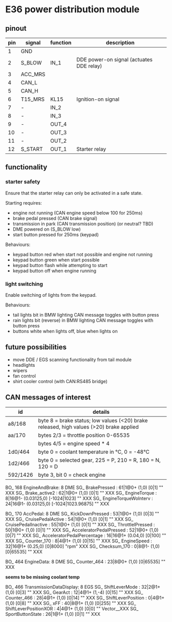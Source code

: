 # E36 power distribution module

## pinout

| pin | signal  | function | description
|-----|---------|----------|-------------
| 1   | GND	    |		   |
| 2   | S_BLOW  | IN_1     | DDE power-on signal (actuates DDE relay)
| 3   | ACC_MRS |          |
| 4   | CAN_L   |          |
| 5   | CAN_H   |          |
| 6   | T15_MRS | KL15     | Ignition-on signal
| 7   | -       | IN_2	   |
| 8   | -       | IN_3	   |
| 9   | -       | OUT_4	   |
| 10  | -       | OUT_3	   |
| 11  | -       | OUT_2	   |
| 12  | S_START | OUT_1	   | Starter relay


## functionality

### starter safety

Ensure that the starter relay can only be activated in a safe state.

Starting requires:
 - engine not running (CAN engine speed below 100 for 250ms)
 - brake pedal pressed (CAN brake signal)
 - transmission in park (CAN transmission position) (or neutral? TBD)
 - DME powered on (S_BLOW low)
 - start button pressed for 250ms (keypad)

Behaviours:
 - keypad button red when start not possible and engine not running
 - keypad button green when start possible
 - keypad button flash while attempting to start
 - keypad button off when engine running

### light switching

Enable switching of lights from the keypad.

Behaviours:
 - tail lights bit in BMW lighting CAN message toggles with button press
 - rain lights bit (reverse) in BMW lighting CAN message toggles with button press
 - buttons white when lights off, blue when lights on

## future possibilities

 - move DDE / EGS scanning functionality from tail module
 - headlights
 - wipers
 - fan control
 - shirt cooler control (with CAN:RS485 bridge)

## CAN messages of interest

| id       | details 
|----------|-----------------
| a8/168   | byte 8 = brake status; low values (<20) brake released, high values (>20) brake applied
| aa/170   | bytes 2/3 = throttle position 0-65535
|          | bytes 4/5 = engine speed * 4
| 1d0/464  | byte 0 = coolant temperature in °C, 0 = -48°C
| 1d2/466  | byte 0 = selected gear, 225 = P, 210 = R, 180 = N, 120 = D
| 592/1426 | byte 3, bit 0 = check engine

BO_ 168 EngineAndBrake: 8 DME
 SG_ BrakePressed : 61|1@0+ (1,0) [0|1] "" XXX
 SG_ Brake_active2 : 62|1@0+ (1,0) [0|1] "" XXX
 SG_ EngineTorque : 8|16@1- (0.03125,0) [-1024|1023] "" XXX
 SG_ EngineTorqueWoInterv : 24|16@1- (0.03125,0) [-1024|1023.96875] "" XXX

BO_ 170 AccPedal: 8 DME
 SG_ KickDownPressed : 53|1@0+ (1,0) [0|3] "" XXX
 SG_ CruisePedalActive : 54|1@0+ (1,0) [0|1] "" XXX
 SG_ CruisePedalInactive : 55|1@0+ (1,0) [0|1] "" XXX
 SG_ ThrottlelPressed : 50|1@0+ (1,0) [0|1] "" XXX
 SG_ AcceleratorPedalPressed : 52|1@0+ (1,0) [0|7] "" XXX
 SG_ AcceleratorPedalPercentage : 16|16@1+ (0.04,0) [0|100] "" XXX
 SG_ Counter_170 : 8|4@1+ (1,0) [0|15] "" XXX
 SG_ EngineSpeed : 32|16@1+ (0.25,0) [0|8000] "rpm" XXX
 SG_ Checksum_170 : 0|8@1- (1,0) [0|65535] "" XXX

BO_ 464 EngineData: 8 DME
 SG_ Counter_464 : 23|8@0+ (1,0) [0|65535] "" XXX

**seems to be missing coolant temp**

BO_ 466 TransmissionDataDisplay: 8 EGS
 SG_ ShiftLeverMode : 32|2@1+ (1,0) [0|3] "" XXX
 SG_ GearAct : 12|4@1+ (1,-4) [0|15] "" XXX
 SG_ Counter_466 : 28|4@1+ (1,0) [0|14] "" XXX
 SG_ ShiftLeverPosition : 0|4@1+ (1,0) [0|8] "" XXX
 SG_ xFF : 40|8@1+ (1,0) [0|255] "" XXX
 SG_ ShiftLeverPositionXOR : 4|4@1+ (1,0) [0|0] "" Vector__XXX
 SG_ SportButtonState : 26|1@1+ (1,0) [0|1] "" XXX
